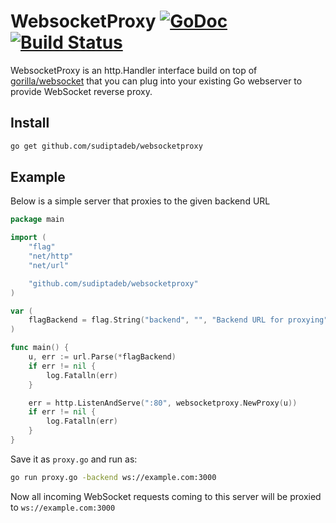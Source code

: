# WebsocketProxy [![GoDoc](https://godoc.org/github.com/sudiptadeb/websocketproxy?status.svg)](https://godoc.org/github.com/sudiptadeb/websocketproxy) [![Build Status](https://travis-ci.org/sudiptadeb/websocketproxy.svg)](https://travis-ci.org/sudiptadeb/websocketproxy)

WebsocketProxy is an http.Handler interface build on top of
[gorilla/websocket](https://github.com/gorilla/websocket) that you can plug
into your existing Go webserver to provide WebSocket reverse proxy.

## Install

```bash
go get github.com/sudiptadeb/websocketproxy
```

## Example

Below is a simple server that proxies to the given backend URL

```go
package main

import (
	"flag"
	"net/http"
	"net/url"

	"github.com/sudiptadeb/websocketproxy"
)

var (
	flagBackend = flag.String("backend", "", "Backend URL for proxying")
)

func main() {
	u, err := url.Parse(*flagBackend)
	if err != nil {
		log.Fatalln(err)
	}

	err = http.ListenAndServe(":80", websocketproxy.NewProxy(u))
	if err != nil {
		log.Fatalln(err)
	}
}
```

Save it as `proxy.go` and run as:

```bash
go run proxy.go -backend ws://example.com:3000
```

Now all incoming WebSocket requests coming to this server will be proxied to
`ws://example.com:3000`


